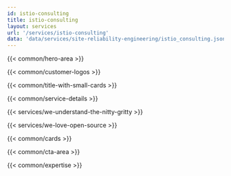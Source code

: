 ```yaml
---
id: istio-consulting
title: istio-consulting
layout: services
url: '/services/istio-consulting'
data: 'data/services/site-reliability-engineering/istio_consulting.json'
---
```


<!-- Build Better Cloud Native Products Faster -->
{{< common/hero-area >}}
<!-- Trusted by leading companies -->
{{< common/customer-logos >}}

<!-- <p>AppsCode is the winner of '2023 Stratus Award for Cloud Computing - Kubernetes' category for leading the innovation and excellence in cloud native space.</p> -->

<!-- Why migrate from monolith to microservices? -->
{{< common/title-with-small-cards >}}
<!-- By your side in your Microservices adoption journey -->
{{< common/service-details >}}
<!-- We Understand the Nitty-Gritty! -->
{{< services/we-understand-the-nitty-gritty >}}
<!-- We Love Open Source -->
{{< services/we-love-open-source >}}
<!-- Why Choose InfraCloud as your Microservices Adoption Partner? -->
{{< common/cards >}}

<!-- Ready to Build Better Cloud Native Products? -->
{{< common/cta-area >}}



<!-- Team with the Diverse Set of Technical Expertise -->
{{< common/expertise >}}

